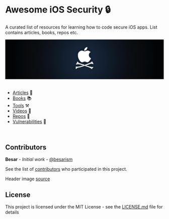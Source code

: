 # Awesome iOS Security 🔒

A curated list of resources for learning how to code secure iOS apps.
List contains articles, books, repos etc.


![alt text](ios-security.png "iOS Security")
<br>
<br>
- [Articles](resources/articles.md) 📝
- [Books](resources/books.md) 📚
- [Tools](resources/tools.md) ⚒️
- [Videos](resources/videos.md) 🎥
- [Repos](resources/repos.md) 🚀
- [Vulnerabilities](resources/bugs.md) 🐛

<br>

## Contributors

**Besar** - *Initial work* - [@besarism](https://github.com/besarism)

See the list of [contributors](https://github.com/besarism/Twitter-Sentiment-Analysis/graphs/contributors) who participated in this project.

Header image [source](https://farm4.static.flickr.com/3159/2558520721_42fde38381_o.png)

## License

This project is licensed under the MIT License - see the [LICENSE.md](LICENSE.md) file for details